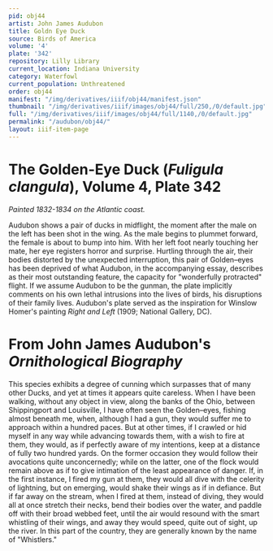 ```yaml
---
pid: obj44
artist: John James Audubon
title: Goldn Eye Duck
source: Birds of America
volume: '4'
plate: '342'
repository: Lilly Library
current_location: Indiana University
category: Waterfowl
current_population: Unthreatened
order: obj44
manifest: "/img/derivatives/iiif/obj44/manifest.json"
thumbnail: "/img/derivatives/iiif/images/obj44/full/250,/0/default.jpg"
full: "/img/derivatives/iiif/images/obj44/full/1140,/0/default.jpg"
permalink: "/audubon/obj44/"
layout: iiif-item-page
---
```

# The Golden-Eye Duck (_Fuligula clangula_), Volume 4, Plate 342

_Painted 1832-1834 on the Atlantic coast._

Audubon shows a pair of ducks in midflight, the moment after the male on the left has been shot in the wing. As the male begins to plummet forward, the female is about to bump into him. With her left foot nearly touching her mate, her eye registers horror and surprise. Hurtling through the air, their bodies distorted by the unexpected interruption, this pair of Golden–eyes has been deprived of what Audubon, in the accompanying essay, describes as their most outstanding feature, the capacity for "wonderfully protracted" flight. If we assume Audubon to be the gunman, the plate implicitly comments on his own lethal intrusions into the lives of birds, his disruptions of their family lives. Audubon's plate served as the inspiration for Winslow Homer's painting _Right and Left_ (1909; National Gallery, DC).

# From John James Audubon's _Ornithological Biography_

This species exhibits a degree of cunning which surpasses that of many other Ducks, and yet at times it appears quite careless. When I have been walking, without any object in view, along the banks of the Ohio, between Shippingport and Louisville, I have often seen the Golden–eyes, fishing almost beneath me, when, although I had a gun, they would suffer me to approach within a hundred paces. But at other times, if I crawled or hid myself in any way while advancing towards them, with a wish to fire at them, they would, as if perfectly aware of my intentions, keep at a distance of fully two hundred yards. On the former occasion they would follow their avocations quite unconcernedly; while on the latter, one of the flock would remain above as if to give intimation of the least appearance of danger. If, in the first instance, I fired my gun at them, they would all dive with the celerity of lightning, but on emerging, would shake their wings as if in defiance. But if far away on the stream, when I fired at them, instead of diving, they would all at once stretch their necks, bend their bodies over the water, and paddle off with their broad webbed feet, until the air would resound with the smart whistling of their wings, and away they would speed, quite out of sight, up the river. In this part of the country, they are generally known by the name of "Whistlers."
